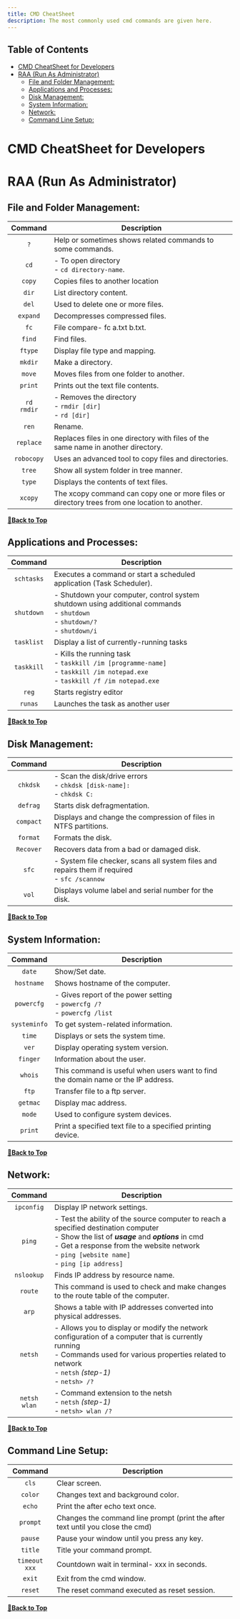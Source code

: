 ```yaml
---
title: CMD CheatSheet
description: The most commonly used cmd commands are given here.
---
```


## Table of Contents

- [CMD CheatSheet for Developers](#cmd-cheatsheet-for-developers)
- [RAA (Run As Administrator)](#raa-run-as-administrator)
  - [File and Folder Management:](#file-and-folder-management)
  - [Applications and Processes:](#applications-and-processes)
  - [Disk Management:](#disk-management)
  - [System Information:](#system-information)
  - [Network:](#network)
  - [Command Line Setup:](#command-line-setup)

# CMD CheatSheet for Developers

# RAA (Run As Administrator)

## File and Folder Management:

| Command                  | Description                                                              |
| :----------------------: | ------------------------------------------------------------------------ |
| `?`                      | Help or sometimes shows related commands to some commands.               |
| `cd`                     | - To open directory <br /> - `cd directory-name`.                        |
| `copy`                   | Copies files to another location                                         |
| `dir`                    | List directory content.                                                  |
| `del`                    | Used to delete one or more files.                                        |
| `expand`                 | Decompresses compressed files.                                           |
| `fc`                     | File compare- fc a.txt b.txt.                                            |
| `find`                   | Find files.                                                              |
| `ftype`                  | Display file type and mapping.                                           |
| `mkdir`                  | Make a directory.                                                        | 
| `move`                   | Moves files from one folder to another.                                  |
| `print`                  | Prints out the text file contents.                                       |
| `rd` <br /> `rmdir`      | - Removes the directory <br /> - `rmdir [dir]` <br /> - `rd [dir]`       |
| `ren`                    | Rename.                                                                  |
| `replace`                | Replaces files in one directory with files of the same name in another directory. |
| `robocopy`               | Uses an advanced tool to copy files and directories.                     |
| `tree`                   | Show all system folder in tree manner.                                   |
| `type`                   | Displays the contents of text files.                                     |
| `xcopy`                  | The xcopy command can copy one or more files or directory trees from one location to another. |

**[🔼Back to Top](#table-of-contents)**

## Applications and Processes:

| Command                  | Description                                                              |
| :----------------------: | ------------------------------------------------------------------------ |
| `schtasks`               | Executes a command or start a scheduled application (Task Scheduler).    |
| `shutdown`               | - Shutdown your computer, control system shutdown using additional commands <br /> - `shutdown` <br /> - `shutdown/?` <br /> - `shutdown/i` |
| `tasklist`               | Display a list of currently-running tasks                                |
| `taskkill`               | - Kills the running task <br /> - `taskkill /im [programme-name]` <br /> - `taskkill /im notepad.exe` <br /> - `taskkill /f /im notepad.exe` |
| `reg`                    | Starts registry editor                                                   |
| `runas`                  | Launches the task as another user                                        |

**[🔼Back to Top](#table-of-contents)**

## Disk Management: 

| Command                  | Description                                                              |
| :----------------------: | ------------------------------------------------------------------------ |
| `chkdsk`                 | - Scan the disk/drive errors <br /> - `chkdsk [disk-name]:` <br /> - `chkdsk C:` |
| `defrag`                 | Starts disk defragmentation.                                             |
| `compact`                | Displays and change the compression of files in NTFS partitions.         |
| `format`                 | Formats the disk.                                                        |
| `Recover`                | Recovers data from a bad or damaged disk.                                |
| `sfc`                    | - System file checker, scans all system files and repairs them if required <br /> - `sfc /scannow` |
| `vol`                    |  Displays volume label and serial number for the disk.                   |

**[🔼Back to Top](#table-of-contents)**

## System Information:  

| Command                  | Description                                                              |
| :----------------------: | ------------------------------------------------------------------------ |
| `date`                   | Show/Set date.                                                           |
| `hostname`               | Shows hostname of the computer.                                          |
| `powercfg`               | - Gives report of the power setting <br /> - `powercfg /?` <br /> - `powercfg /list` |
| `systeminfo`             | To get system-related information.                                       |
| `time`                   | Displays or sets the system time.                                        |
| `ver`                    | Display operating system version.                                        |
| `finger`                 | Information about the user.                                              |
| `whois`                  | This command is useful when users want to find the domain name or the IP address. |
| `ftp`                    | Transfer file to a ftp server.                                           |
| `getmac`                 | Display mac address.                                                     |
| `mode`                   | Used to configure system devices.                                        |
| `print`                  | Print a specified text file to a specified printing device.              |

**[🔼Back to Top](#table-of-contents)**

## Network: 

| Command                  | Description                                                              |
| :----------------------: | ------------------------------------------------------------------------ |
| `ipconfig`               | Display IP network settings.                                             |
| `ping`                   | - Test the ability of the source computer to reach a specified destination computer <br /> - Show the list of ___usage___ and ___options___ in cmd <br /> - Get a response from the website network <br /> - `ping [website name]` <br /> - `ping [ip address]` |
| `nslookup`               | Finds IP address by resource name.                                       |
| `route`                  | This command is used to check and make changes to the route table of the computer. |
| `arp`                    | Shows a table with IP addresses converted into physical addresses.       |
| `netsh`                  | - Allows you to display or modify the network configuration of a computer that is currently running <br /> - Commands used for various properties related to network <br /> - `netsh` _(step-1)_ <br /> - `netsh> /?` |
| `netsh wlan`             | - Command extension to the netsh <br /> - `netsh` _(step-1)_ <br /> - `netsh> wlan /?` |

**[🔼Back to Top](#table-of-contents)**

## Command Line Setup: 
 
| Command                  | Description                                                              |
| :----------------------: | ------------------------------------------------------------------------ |
| `cls`                    | Clear screen.                                                            |
| `color`                  | Changes text and background color.                                       |
| `echo`                   | Print the after echo text once.                                          |
| `prompt`                 | Changes the command line prompt (print the after text until you close the cmd) |
| `pause`                  | Pause your window until you press any key.                               |
| `title`                  | Title your command prompt.                                               |
| `timeout xxx`            | Countdown wait in terminal- xxx in seconds.                              |
| `exit`                   | Exit from the cmd window.                                                |
| `reset`                  | The reset command executed as reset session.                             |

**[🔼Back to Top](#table-of-contents)**
